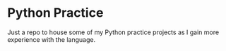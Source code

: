 # Python Practice

Just a repo to house some of my Python practice projects as I gain more experience with the language.